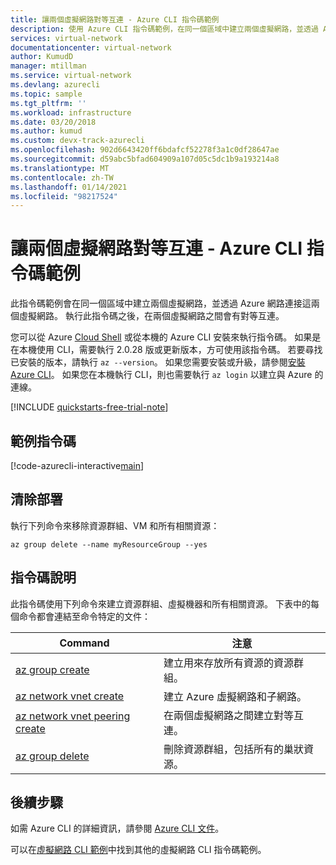```yaml
---
title: 讓兩個虛擬網路對等互連 - Azure CLI 指令碼範例
description: 使用 Azure CLI 指令碼範例，在同一個區域中建立兩個虛擬網路，並透過 Azure 網路加以連線。
services: virtual-network
documentationcenter: virtual-network
author: KumudD
manager: mtillman
ms.service: virtual-network
ms.devlang: azurecli
ms.topic: sample
ms.tgt_pltfrm: ''
ms.workload: infrastructure
ms.date: 03/20/2018
ms.author: kumud
ms.custom: devx-track-azurecli
ms.openlocfilehash: 902d6643420ff6bdafcf52278f3a1c0df28647ae
ms.sourcegitcommit: d59abc5bfad604909a107d05c5dc1b9a193214a8
ms.translationtype: MT
ms.contentlocale: zh-TW
ms.lasthandoff: 01/14/2021
ms.locfileid: "98217524"
---
```

# <a name="peer-two-virtual-networks-with-an-azure-cli-script-sample"></a>讓兩個虛擬網路對等互連 - Azure CLI 指令碼範例

此指令碼範例會在同一個區域中建立兩個虛擬網路，並透過 Azure 網路連接這兩個虛擬網路。 執行此指令碼之後，在兩個虛擬網路之間會有對等互連。

您可以從 Azure [Cloud Shell](https://shell.azure.com/bash) 或從本機的 Azure CLI 安裝來執行指令碼。 如果是在本機使用 CLI，需要執行 2.0.28 版或更新版本，方可使用該指令碼。 若要尋找已安裝的版本，請執行 `az --version`。 如果您需要安裝或升級，請參閱[安裝 Azure CLI](/cli/azure/install-azure-cli)。 如果您在本機執行 CLI，則也需要執行 `az login` 以建立與 Azure 的連線。

[!INCLUDE [quickstarts-free-trial-note](../../../includes/quickstarts-free-trial-note.md)]


## <a name="sample-script"></a>範例指令碼

[!code-azurecli-interactive[main](../../../cli_scripts/virtual-network/peer-two-virtual-networks/peer-two-virtual-networks.sh "Peer two networks")]

## <a name="clean-up-deployment"></a>清除部署 

執行下列命令來移除資源群組、VM 和所有相關資源：

```azurecli
az group delete --name myResourceGroup --yes
```

## <a name="script-explanation"></a>指令碼說明

此指令碼使用下列命令來建立資源群組、虛擬機器和所有相關資源。 下表中的每個命令都會連結至命令特定的文件：

| Command | 注意 |
|---|---|
| [az group create](/cli/azure/group) | 建立用來存放所有資源的資源群組。 |
| [az network vnet create](/cli/azure/network/vnet) | 建立 Azure 虛擬網路和子網路。 |
| [az network vnet peering create](/cli/azure/network/vnet/peering) | 在兩個虛擬網路之間建立對等互連。  |
| [az group delete](/cli/azure/vm/extension) | 刪除資源群組，包括所有的巢狀資源。 |

## <a name="next-steps"></a>後續步驟

如需 Azure CLI 的詳細資訊，請參閱 [Azure CLI 文件](/cli/azure)。

可以在[虛擬網路 CLI 範例](../cli-samples.md)中找到其他的虛擬網路 CLI 指令碼範例。